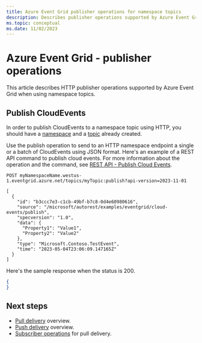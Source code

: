 ```yaml
---
title: Azure Event Grid publisher operations for namespace topics
description: Describes publisher operations supported by Azure Event Grid when using namespaces. 
ms.topic: conceptual
ms.date: 11/02/2023
---
```


# Azure Event Grid - publisher operations 

This article describes HTTP publisher operations supported by Azure Event Grid when using namespace topics.

## Publish CloudEvents

In order to publish CloudEvents to a namespace topic using HTTP, you should have a [namespace](create-view-manage-namespaces.md) and a [topic](create-view-manage-namespace-topics.md) already created.

Use the publish operation to send to an HTTP namespace endpoint a single or a batch of CloudEvents using JSON format. Here's an example of a REST API command to publish cloud events. For more information about the operation and the command, see [REST API - Publish Cloud Events](/rest/api/eventgrid/).

```http
POST myNamespaceName.westus-1.eventgrid.azure.net/topics/myTopic:publish?api-version=2023-11-01

[
  {
    "id": "b3ccc7e3-c1cb-49bf-b7c8-0d4e60980616",
    "source": "/microsoft/autorest/examples/eventgrid/cloud-events/publish",
    "specversion": "1.0",
    "data": {
      "Property1": "Value1",
      "Property2": "Value2"
    },
    "type": "Microsoft.Contoso.TestEvent",
    "time": "2023-05-04T23:06:09.147165Z"
  }
]
```

Here's the sample response when the status is 200. 

```json
{
}
```

## Next steps

* [Pull delivery](pull-delivery-overview.md) overview.
* [Push delivery](push-delivery-overview.md) overview.
* [Subscriber operations](subscriber-operations.md) for pull delivery.